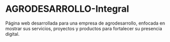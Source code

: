 # AGRODESARROLLO-Integral
Página web desarrollada para una empresa de agrodesarrollo, enfocada en mostrar sus servicios, proyectos y productos para fortalecer su presencia digital.
